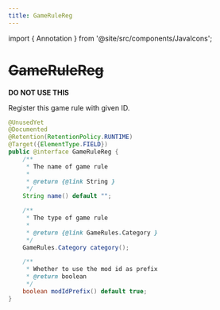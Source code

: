 ```yaml
---
title: GameRuleReg
---
```


import { Annotation } from '@site/src/components/JavaIcons';

# ~~GameRuleReg~~ <Annotation/>

**DO NOT USE THIS**

Register this game rule with given ID.

```java
@UnusedYet
@Documented
@Retention(RetentionPolicy.RUNTIME)
@Target({ElementType.FIELD})
public @interface GameRuleReg {
    /**
     * The name of game rule
     *
     * @return {@link String }
     */
    String name() default "";

    /**
     * The type of game rule
     *
     * @return {@link GameRules.Category }
     */
    GameRules.Category category();

    /**
     * Whether to use the mod id as prefix
     * @return boolean
     */
    boolean modIdPrefix() default true;
}
```